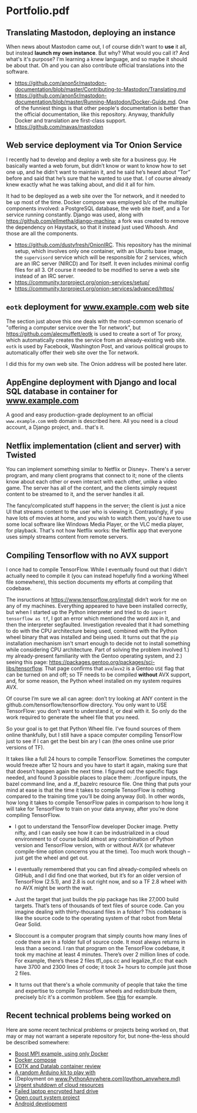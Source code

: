 # Portfolio.pdf

## Translating Mastodon, deploying an instance

When news about Mastodon came out, I of course didn't want to **use** it all, but instead **launch my own instance**.  But why?  What would you call it?  And what's it's purpose?  I'm learning a knew language, and so maybe it should be about that.  Oh and you can also contribute official translations into the software.

- https://github.com/anon5r/mastodon-documentation/blob/master/Contributing-to-Mastodon/Translating.md
- https://github.com/anon5r/mastodon-documentation/blob/master/Running-Mastodon/Docker-Guide.md.  One of the funniest things is that other people's documentation is better than the official documentation, like this repository.  Anyway, thankfully Docker and translation are first-class support.
- https://github.com/mavas/mastodon

## Web service deployment via Tor Onion Service

I recently had to develop and deploy a web site for a business guy.  He basically wanted a web forum, but didn’t know or want to know how to set one up, and he didn't want to maintain it, and he said he’s heard about “Tor” before and said that he’s sure that he wanted to use that.  I of course already knew exactly what he was talking about, and did it all for him.

It had to be deployed as a web site over the Tor network, and it needed to be up most of the time.  Docker compose was employed b/c of the multiple components involved: a PostgreSQL database, the web site itself, and a Tor service running constantly.  Django was used, along with https://github.com/ellmetha/django-machina; a fork was created to remove the dependency on Haystack, so that it instead just used Whoosh.  And those are all the components.

- https://github.com/dustyfresh/OnionIRC.  This repository has the minimal setup, which involves only one container, with an Ubuntu base image, the `supervisord` service which will be responsible for 2 services, which are an IRC server (NIRCD) and Tor itself.  It even includes minimal config files for all 3.  Of course it needed to be modified to serve a web site instead of an IRC server.
- https://community.torproject.org/onion-services/setup/
- https://community.torproject.org/onion-services/advanced/https/


## `eotk` deployment for www.example.com web site

The section just above this one deals with the most-common scenario of "offering a computer service over the Tor network", but https://github.com/alecmuffett/eotk is used to create a sort of Tor proxy, which automatically creates the service from an already-existing web site.  `eotk` is used by Facebook, Washington Post, and various political groups to automatically offer their web site over the Tor network.

I did this for my own web site.  The Onion address will be posted here later.

<!--
## REST API development experience, and deployments

One custom project involves `Django REST Framework` regarding an authentication server.  It's significant in that it's intent is to be totally _unified_, across many other different deployments; namely, www.example.com and a mobile phone application released publicly in the Apple App store.

The 2 core functional components is exactly 2 third-party Django applications: `django-allauth` and `restframework'.  `allauth` performs practically all of the logical work, and `restframework` makes it all accessable with an API.
-->

## AppEngine deployment with Django and local SQL database in container for www.example.com

A good and easy production-grade deployment to an official `www.example.com` web domain is described here.  All you need is a cloud account, a Django project, and.. that's it.

## Netflix implementation (client and server) with Twisted

You can implement something similar to Netflix or Disney+.  There's a server program, and many client programs that connect to it; none of the clients know about each other or even interact with each other, unlike a video game.  The server has all of the content, and the clients simply request content to be streamed to it, and the server handles it all.

The fancy/complicated stuff happens in the server; the client is just a nice UI that streams content to the user who is viewing it.  Contrastingly, if you have lots of movies at home, and you wish to watch them, you'd have to use some local software like Windows Media Player, or the VLC media player, for playback.  That's not how Netflix works: the Netflix app that everyone uses simply streams content from remote servers.

## Compiling Tensorflow with no AVX support

I once had to compile TensorFlow.  While I eventually found out that I didn't actually need to compile it (you can instead hopefully find a working Wheel file somewhere), this section documents my efforts at compiling that codebase.

The insructions at https://www.tensorflow.org/install didn’t work for me on any of my machines.  Everything appeared to have been installed correctly, but when I started up the Python interpreter and tried to do `import tensorflow as tf`, I got an error which mentioned the word `AVX` in it, and then the interpreter segfaulted.  Investigation revealed that it had something to do with the CPU architecture being used, combined with the Python wheel binary that was installed and being used.  It turns out that the `pip` installation mechanism isn't smart enough to decide not to install something while considering CPU architecture.  Part of solving the problem involved 1.) my already-present familiarity with the Gentoo operating system, and 2.) seeing this page: https://packages.gentoo.org/packages/sci-libs/tensorflow.  That page confirms that `avx`/`avx2` is a Gentoo `USE` flag that can be turned on and off; so TF needs to be compiled __without__ AVX support, and, for some reason, the Python wheel installed on my system requires AVX.

Of course I’m sure we all can agree: don’t try looking at ANY content in the
github.com/tensorflow/tensorflow directory. You only want to USE TensorFlow: you don’t want to
understand it, or deal with it. So only do the work required to generate the wheel file that you
need.

So your goal is to get that Python Wheel file. I’ve found sources of them online thankfully, but I
still have a space computer compiling TensorFlow just to see if I can get the best bin ary I can (the
ones online use prior versions of TF).

It takes like a full 24 hours to compile TensorFlow. Sometimes the computer would freeze after 12
hours and you have to start it again, making sure that that doesn’t happen again the next time. I
figured out the specific flags needed, and found 3 possible places to place them: ./configure
inputs, the bazel command line, and a .tf_bazelrc resource file. One thing that puts your mind at
ease is that the time it takes to compile TensorFlow is nothing compared to the training time you’ll
be doing anyway (lol). In other words, how long it takes to compile TensorFlow pales in
comparison to how long it will take for TensorFlow to train on your data anyway, after you’re done
compiling TensorFlow.

- I got to understand the TensorFlow developer Docker image. Pretty nifty, and I can easily
see how it can be industrialized in a cloud environment to of course build almost any
combination of Python version and TensorFlow version, with or without AVX (or whatever
compile-time option concerns you at the time). Too much work though – just get the wheel
and get out.

- I eventually remembered that you can find already-compiled wheels on GitHub, and I did
find one that worked, but it’s for an older version of TensorFlow (2.5.1), and 2.8 is out right
now, and so a TF 2.8 wheel with no AVX might be worth the wait.

- Just the target that just builds the pip package has like 27,000 build targets. That’s tens of
thousands of text files of source code. Can you imagine dealing with thirty-thousand files in
a folder? This codebase is like the source code to the operating system of that robot from
Metal Gear Solid.

- Sloccount is a computer program that simply counts how many lines of code there are in a
folder full of source code. It most always returns in less than a second. I ran that program
on the TensorFlow codebase, it took my machine at least 4 minutes. There’s over 2 million
lines of code. For example, there’s these 2 files tfl_ops.cc and legalize_tf.cc that each have
3700 and 2300 lines of code; it took 3+ hours to compile just those 2 files.

- It turns out that there's a whole community of people that take the time and expertise to compile Tensorflow wheels and redistribute them, precisely b/c it's a common problem.  See [this](https://github.com/davidenunes/tensorflow-wheels) for example.

<!--
## NodeJS experience

Most of my experience using this software is with:
 
- Modification and understanding the `DataLab` project source code, and
- Deployment of a Mastodon instance

Both of these projects make use of Docker and incorporate a running `Node` server as a core component of its operation.  My involvment regarding the DataLab project is its role in performance regarding data processing, and its involvement regarding Mastodon is its role in streaming social media and video content in an efficient manner to many client program processes.
--->

## Recent technical problems being worked on

Here are some recent technical problems or projects being worked on, that may or may not warrant a seperate repository for, but none-the-less should be described somewhere:

- [Boost MPI example, using only Docker](boost_mpi_example.md)
- [Docker compose](DockerCompose.md)
- [EOTK and Datalab container review](eotk_datalab.md)
- [A random Arduino kit to play with](arduino.md)
- [Deployment on www.PythonAnywhere.com](python_anywhere.md)
- [Urgent shutdown of cloud resources](cloud_shutdown.md)
- [Failed laptop encrypted hard drive](failed_hard_drive.md)
- [Open court system project](court_system.md)
- [Android development](android.md)
